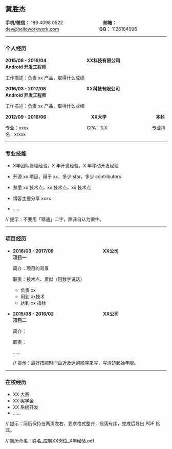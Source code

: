 ## 黄胜杰

**手机/微信：** 189 4098 0522　　　　　　　　　**邮箱：** dev@helloworkwork.com　　　　　　　　　**QQ：** 1126184096

-----------------------

### 个人经历

**2015/08 - 2016/04**　　　　　　　　　**XX科技有限公司**　　　　　　　　**Android 开发工程师**

工作描述：负责 xx 产品，取得什么成绩

**2016/03 - 2017/08**　　　　　　　　　**XX科技有限公司**　　　　　　　　**Android 开发工程师**

工作描述：负责 xx 产品，取得什么业绩

**2012/09 - 2016/06**　　　　　　　　　　**XX大学**　　　　　　　　　　　**本科**    

专业：xxxx　　　　　　　　　　　　　GPA：3.X　　　　　　　　　　专业排名：x/xxx  

------------------------

### 专业技能

* X年团队管理经验，X 年开发经验，X 年移动开发经验

* 开源 xx 项目，用于 xx，多少 star，多少 contributors

* 熟悉 xx 技术点，xx 技术点，xx 技术点

* 博客主要分享 xxxx

* ……

// 提示：不要用「精通」二字，除非自认为很牛。

---------------------

### 项目经历

* **2016/03 - 2017/09**　　　　　　　　　　　**XX公司**　　　　　　　　　　　**项目一**

  简介：项目的背景

  职责：技术点、贡献（用数字说话）

  * 负责 xx
  * 用到 xx技术
  * 达到 xx 指标

* **2015/08 - 2016/02**　　　　　　　　　　　**XX公司**　　　　　　　　　　　**项目二**

  简介：

  职责：

  ……

  // 提示：最好按照时间由近及远的顺序来写，写清楚起始年限。

----------------------------------

### 在校经历

* XX 大赛
* XX 奖学金
* XX 系统开发
* ……

// 提示：简历保持在两页左右，要求格式整齐，段落有序，完成后导出 PDF 格式。

// 简历命名：姓名\_应聘XX岗位\_X年经验.pdf